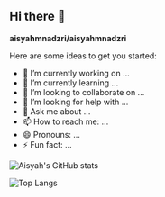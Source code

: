 ## Hi there 👋

**aisyahmnadzri/aisyahmnadzri** 

Here are some ideas to get you started:

- 🔭 I’m currently working on ...
- 🌱 I’m currently learning ...
- 👯 I’m looking to collaborate on ...
- 🤔 I’m looking for help with ...
- 💬 Ask me about ...
- 📫 How to reach me: ...
- 😄 Pronouns: ...
- ⚡ Fun fact: ...

![Aisyah's GitHub stats](https://github-readme-stats.vercel.app/api?username=aisyahmnadzri&show_icons=true&theme=radical)

![Top Langs](https://github-readme-stats.vercel.app/api/top-langs/?username=aisyahmnadzri&layout=compact)
